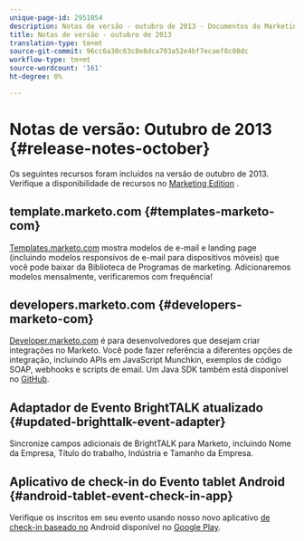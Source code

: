 ```yaml
---
unique-page-id: 2951054
description: Notas de versão - outubro de 2013 - Documentos do Marketing - Documentação do produto
title: Notas de versão - outubro de 2013
translation-type: tm+mt
source-git-commit: 96cc6a30c63c8e8dca793a52e4bf7ecaef8c08dc
workflow-type: tm+mt
source-wordcount: '161'
ht-degree: 0%

---
```



# Notas de versão: Outubro de 2013 {#release-notes-october}

Os seguintes recursos foram incluídos na versão de outubro de 2013. Verifique a disponibilidade de recursos no [Marketing Edition](http://docs.marketo.com/display/docs/assets/pricing.php) .

## template.marketo.com {#templates-marketo-com}

[Templates.marketo.com](http://templates.marketo.com) mostra modelos de e-mail e landing page (incluindo modelos responsivos de e-mail para dispositivos móveis) que você pode baixar da Biblioteca de Programas de marketing. Adicionaremos modelos mensalmente, verificaremos com frequência!

## developers.marketo.com {#developers-marketo-com}

[Developer.marketo.com](http://developers.marketo.com) é para desenvolvedores que desejam criar integrações no Marketo. Você pode fazer referência a diferentes opções de integração, incluindo APIs em JavaScript Munchkin, exemplos de código SOAP, webhooks e scripts de email. Um Java SDK também está disponível no [GitHub](https://github.com/Marketo/SOAP-API-Java-Client).

## Adaptador de Evento BrightTALK atualizado {#updated-brighttalk-event-adapter}

Sincronize campos adicionais de BrightTALK para Marketo, incluindo Nome da Empresa, Título do trabalho, Indústria e Tamanho da Empresa.

## Aplicativo de check-in do Evento tablet Android {#android-tablet-event-check-in-app}

Verifique os inscritos em seu evento usando nosso novo aplicativo [de check-in baseado no](../../product-docs/core-marketo-concepts/mobile-apps/event-check-in/check-people-into-your-event-from-your-tablet.md) Android disponível no [Google Play](https://play.google.com/store/apps/details?id=com.marketo.eventcheckin&amp;hl=en).

